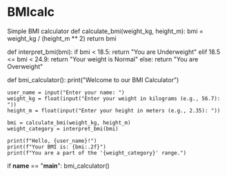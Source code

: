 # BMIcalc
Simple BMI calculator
def calculate_bmi(weight_kg, height_m):
    bmi = weight_kg / (height_m ** 2)
    return bmi

def interpret_bmi(bmi):
    if bmi < 18.5:
        return "You are Underweight"
    elif 18.5 <= bmi < 24.9:
        return "Your weight is Normal"
    else:
        return "You are Overweight"

def bmi_calculator():
    print("Welcome to our BMI Calculator")
    
    user_name = input("Enter your name: ")
    weight_kg = float(input("Enter your weight in kilograms (e.g., 56.7): "))
    height_m = float(input("Enter your height in meters (e.g., 2.35): "))

    bmi = calculate_bmi(weight_kg, height_m)
    weight_category = interpret_bmi(bmi)

    print(f"Hello, {user_name}!")
    print(f"Your BMI is: {bmi:.2f}")
    print(f"You are a part of the '{weight_category}' range.")

if __name__ == "__main__":
    bmi_calculator()
